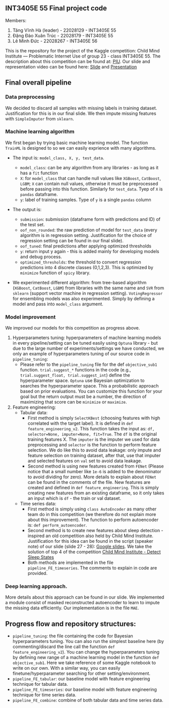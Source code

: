 ## INT3405E 55 Final project code
Members: 
1. Tăng Vĩnh Hà (leader) - 22028129 - INT3405E 55
2. Đặng Đào Xuân Trúc 	- 22028179 - INT3405E 55
3. Lê Minh Đức 			- 22028267 - INT3405E 56

This is the repository for the project of the Kaggle competition: Child Mind Institute — Problematic Internet Use of group 23 - class INT3405E 55. The description about this competition can be found at: [PIU](https://www.kaggle.com/competitions/child-mind-institute-problematic-internet-use/data). Our slide and representation video can be found here: [Slide](https://docs.google.com/presentation/d/1In22dHS62nNlkajGh_6OJ5vPzRrzyIC6JEGCJMjU55Y/edit?usp=sharing) and [Presentation](https://drive.google.com/file/d/15DsS9ffl-KoJzHKncgnJjuBdkfB4EqKr/view?usp=drive_link)

## Final overall pipeline

### Data preprocessing

We decided to discard all samples with missing labels in training dataset. Justification for this is in our final slide. We then impute missing features with `SimpleImputer` from `sklearn`.

### Machine learning algorithm 
We first began by trying basic machine learning model. The function `TrainML` is designed to so we can easily exprience with many algorithms. 
- The input is: `model_class, X, y, test_data`. 
    - `model_class`: can be any algorithm from any libraries - as long as it has a `fit` function
    - `X`: for `model_class` that can handle null values like `XGBoost`, `CatBoost`, `LGBM`; `X` can contain null values, otherwise it must be preprocessed before passing into this function. Similarly for `test_data`. Tyep of `X` is `pandas` dataframe.
    -  `y`: label of training samples. Type of `y` is a single `pandas` column
- The output is: 
    - `submission`: submission (dataframe form with predictions and ID) of the test set. 
    - `oof_non_rounded`: the raw prediction of model for `test_data` (every algorithm is in regression setting. Justification for the choice of regression setting can be found in our final slide).
    - `oof_tuned`: final predictions after applying optimized thresholds
    - `y`: return input y again - this is added mainly for developing models and debug process.
    - `optimized_thresholds`: the threshold to convert regression predictions into 4 discrete classes (0,1,2,3). This is optimized by `minimize` function of `spicy` library. 

- We experimented different algorithm:  from tree-based algorithm (`XGBoost`, `CatBoost`, `LGBM`) from libraries with the same name  and  `SVR` from `sklearn` (support vector machine in regression setting). `VotingRegressor` for ensembling models was also experimented. Simply by defining a model and pass into `model_class` argument. 


### Model improvement

We improved our models for this competition as progress above. 
1. Hyperparameters tuning: hyperparameters of machine learning models in every pipeline/setting can be tuned easily using `Optuna` library - but due to the large number of experiments/settings we have conducted, we only an example of hyperparameters tuning of our source code in `pipeline_tuning`:
    - Please refer to the `pipeline_tuning` file for the def `objective_sub1` function. `trial.suggest_*` functions in the code (e.g., `trial.suggest_float, trial.suggest_int`) define the hyperparameter space. `Optuna` use Bayesian optimization to searches the hyperparameter space. This a probabilistic approach based on prior evaluations. You can customize this function for your goal but the return output must be a number, the direction of maximizing that score can be `minimize` or `maximize`. 
2. Feature engineering: 
    - Tabular data: 
        - First method is simply `SelectKBest` (choosing features with high correlated with the target label). It is defined in `def feature_engineering_v2`. This function takes the input as: `df, selector=None, imputer=None, fit=True`. The `df` is the original training features X. The `imputer` is the imputer we used for data preprocessing and `selector` is the function to perform feature selection. We do like this to avoid data leakage: only impute and feature selection on training dataset, after that, use that imputer and selected features on `val` set to avoid data leakage. 
        - Second method is using new features created from `FENet` (Please notice that a small number like `1e-6` is added to the denominator to avoid dividing for zero). More details to explain about `FENet` can be found in the comments of the file. New features are created and defined in `def feature_engineering`. This is simply creating new features from an existing dataframe, so it only takes an input which is `df` - the train or val dataset.
    - Time series data: 
        - First method is simply using `class AutoEncoder` as many other team do in this competition (we therefore do not explain more about this improvement). The function to perform autoencoder is: `def perform_autoencoder`. 
        - Second method is to create new features about sleep detection - inspired an old competition also held by Child Mind Institute. Justification for this idea can be found in the script (speaker note) of our slide (slide 27 - 28): [Google slides](https://docs.google.com/presentation/d/1TpkzeuvpTdi4k63G_HzPMaGe0ttvqEgNOmZzIlRWby4/edit?usp=sharing). We take the solution of top 4 of the competition [Child Mind Institute - Detect Sleep States](https://www.kaggle.com/competitions/child-mind-institute-detect-sleep-states)
        - Both methods are implemented in the file `pipeline_FE_timeseries`. The comments to explain in code are provided. 

### Deep learning approach.

More details about this approach can be found in our slide. We implemented a module consist of masked reconstructed autoencoder to learn to impute the missing data efficiently. Our implementation is in the file `MAE`.

## Progress flow and repository structures:

- `pipeline_tuning`: the file containing the code for Bayesian hyperparameters tuning. You can also  run the simplest baseline here (by commenting/discard the line call the function  `def feature_engineering_v2`). You can change the hyperparameters tuning by defining new range of a machine learning model in the function `def objective_sub1`. Here we take reference of some Kaggle notebook to write on our own. With a similar way, you can easily finetune/hyperparameter searching for other setting/environment.  
- `pipeline_FE_tabular`: our baseline model with feature engineering technique for tabular data.
- `pipeline_FE_timeseries`: our baseline model with feature engineering technique for time series data.
- `pipeline_FE_combine`: combine of both tabular data and time series data. 

